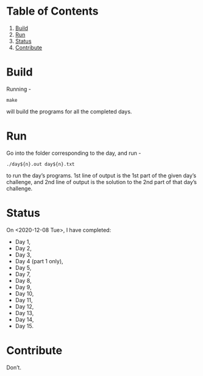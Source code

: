 
# Table of Contents

1.  [Build](#orge47381c)
2.  [Run](#org80e0680)
3.  [Status](#org856a3cc)
4.  [Contribute](#org0506c56)



<a id="orge47381c"></a>

# Build

Running -

    make

will build the programs for all the completed days.


<a id="org80e0680"></a>

# Run

Go into the folder corresponding to the day, and run -

    ./day${n}.out day${n}.txt

to run the day&rsquo;s programs. 1st line of output is the 1st part of the given day&rsquo;s challenge,
and 2nd line of output is the solution to the 2nd part of that day&rsquo;s challenge.


<a id="org856a3cc"></a>

# Status

On <span class="timestamp-wrapper"><span class="timestamp">&lt;2020-12-08 Tue&gt;</span></span>, I have completed:

-   Day 1,
-   Day 2,
-   Day 3,
-   Day 4 (part 1 only),
-   Day 5,
-   Day 7,
-   Day 8,
-   Day 9,
-   Day 10,
-   Day 11,
-   Day 12,
-   Day 13,
-   Day 14,
-   Day 15.


<a id="org0506c56"></a>

# Contribute

Don&rsquo;t.

